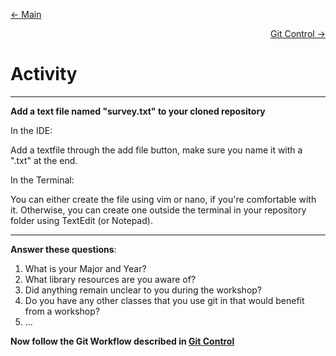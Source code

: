<p align="left"><a href="README.md"> <- Main</a></p><p align="right"><a href="GitControl.md"> Git Control -> </a></p>

# Activity  
----

**Add a text file named "survey.txt" to your cloned repository**  

In the IDE: 

Add a textfile through the add file button, make sure you name it with a ".txt" at the end.


In the Terminal:

You can either create the file using vim or nano, if you're comfortable with it.
Otherwise, you can create one outside the terminal in your repository folder using TextEdit (or Notepad).

----
**Answer these questions**:

1. What is your Major and Year?
2. What library resources are you aware of?
3. Did anything remain unclear to you during the workshop?
4. Do you have any other classes that you use git in that would benefit from a workshop?
5. ...

**Now follow the Git Workflow described in [Git Control](GitControl.md)**  
